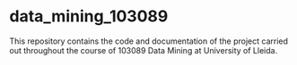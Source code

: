 # data_mining_103089
This repository contains the code and documentation of the project carried out throughout the course of 103089 Data Mining at University of Lleida.
